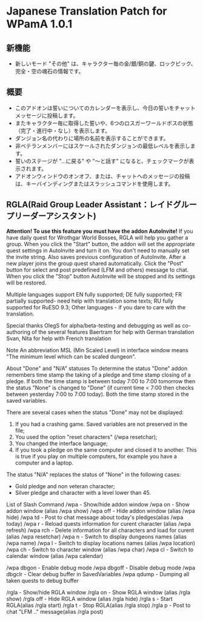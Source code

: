 # Japanese Translation Patch for WPamA 1.0.1

## 新機能
- 新しいモード "その他" は、キャラクター毎の金/銀/銅の鍵、ロックピック、完全・空の魂石の情報です。

## 概要
- このアドオンは誓いについてのカレンダーを表示し、今日の誓いをチャットメッセージに投稿します。
- またキャラクター毎に取得した誓いや、6つのロスガーワールドボスの状態（完了・進行中・なし）を表示します。
- ダンジョン名の代わりに場所の名前を表示することができます。
- 非ベテランメンバーにはスケールされたダンジョンの最低レベルを表示します。
- 誓いのステージが "...に戻る" や "〜と話す" になると、チェックマークが表示されます。
- アドオンウィンドウのオンオフ、または、チャットへのメッセージの投稿は、キーバインディングまたはスラッシュコマンドを使用します。

## RGLA(Raid Group Leader Assistant：レイドグループリーダーアシスタント)
**Attention! To use this feature you must have the addon AutoInvite!**
If you have daily quest for Wrothgar World Bosses, RGLA will help you gather a group.
When you click the "Start" button, the addon will set the appropriate quest settings in AutoInvite and turn it on.
You don't need to manually set the invite string. Also saves previous configuration of AutoInvite.
After a new player joins the group quest shared automatically.
Click the "Post" button for select and post predefined (LFM and others) message to chat.
When you click the "Stop" button AutoInvite will be stopped and its settings will be restored.

Multiple languages support
EN fully supported;
DE fully supported;
FR partially supported- need help with translation some texts;
RU fully supported for RuESO 9.3;
Other languages - if you dare to care with the translation. 

Special thanks
OlegS for alpha/beta-testing and debugging as well as co-authoring of the several features
Baertram for help with German translation
Svan, Nita for help with French translation

Note
An abbreviation MSL (Min Scaled Level) in interface window means "The minimum level which can be scaled dungeon".

About "Done" and "N/A" statuses
To determine the status "Done" addon remembers time stamp the taking of a pledge and time stamp closing of a pledge. If both the time stamp is between today 7:00 to 7:00 tomorrow then the status "None" is changed to "Done" (if current time < 7:00 then checks between yesterday 7:00 to 7:00 today). Both the time stamp stored in the saved variables.

There are several cases when the status "Done" may not be displayed:
1. If you had a crashing game. Saved variables are not preserved in the file;
2. You used the option "reset characters" (/wpa resetchar);
3. You changed the interface language;
4. If you took a pledge on the same computer and closed it to another. This is true if you play on multiple computers, for example you have a computer and a laptop.

The status "N/A" replaces the status of "None" in the following cases:
- Gold pledge and non veteran character;
- Silver pledge and character with a level lower than 45.

List of Slash Command
/wpa - Show/hide addon window
/wpa on - Show addon window (alias /wpa show)
/wpa off - Hide addon window (alias /wpa hide)
/wpa td - Post to chat message about today's pledges(alias /wpa today)
/wpa r - Reload quests information for curent character (alias /wpa refresh)
/wpa rch - Delete information for all characters and load for curent (alias /wpa resetchar) 
/wpa n - Switch to display dungeons names (alias /wpa name)
/wpa l - Switch to display locations names (alias /wpa location)
/wpa ch - Switch to character window (alias /wpa char)
/wpa cl - Switch to calendar window (alias /wpa calendar)

/wpa dbgon - Enable debug mode
/wpa dbgoff - Disable debug mode
/wpa dbgclr - Clear debug buffer in SavedVariables
/wpa qdump - Dumping all taken quests to debug buffer

/rgla - Show/hide RGLA window
/rgla on - Show RGLA window (alias /rgla show)
/rgla off - Hide RGLA window (alias /rgla hide)
/rgla s - Start RGLA(alias /rgla start)
/rgla t - Stop RGLA(alias /rgla stop)
/rgla p - Post to chat "LFM .." message(alias /rgla post)
